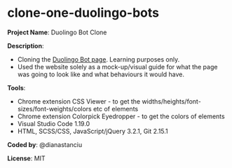 # clone-one-duolingo-bots

**Project Name**: Duolingo Bot Clone

**Description**: 
* Cloning the [Duolingo Bot page](http://bots.duolingo.com/). Learning purposes only. 
* Used the website solely as a mock-up/visual guide for what the page was going to look like and what behaviours it would have.

**Tools**: 
* Chrome extension CSS Viewer - to get the widths/heights/font-sizes/font-weights/colors etc of elements
* Chrome extension Colorpick Eyedropper - to get the colors of elements
* Visual Studio Code 1.19.0
* HTML, SCSS/CSS, JavaScript/jQuery 3.2.1, Git 2.15.1

**Coded by**: @dianastanciu

**License**: MIT

